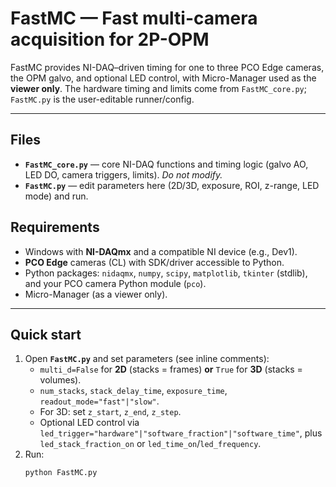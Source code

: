 # FastMC — Fast multi-camera acquisition for 2P-OPM

FastMC provides NI-DAQ–driven timing for one to three PCO Edge cameras, the OPM galvo, and optional LED control, with Micro-Manager used as the **viewer only**. The hardware timing and limits come from `FastMC_core.py`; `FastMC.py` is the user-editable runner/config.

---

## Files
- **`FastMC_core.py`** — core NI-DAQ functions and timing logic (galvo AO, LED DO, camera triggers, limits). _Do not modify._
- **`FastMC.py`** — edit parameters here (2D/3D, exposure, ROI, z-range, LED mode) and run.

## Requirements
- Windows with **NI-DAQmx** and a compatible NI device (e.g., Dev1).
- **PCO Edge** cameras (CL) with SDK/driver accessible to Python.
- Python packages: `nidaqmx`, `numpy`, `scipy`, `matplotlib`, `tkinter` (stdlib), and your PCO camera Python module (`pco`).  
- Micro-Manager (as a viewer only).

---

## Quick start
1. Open **`FastMC.py`** and set parameters (see inline comments):  
   - `multi_d=False` for **2D** (stacks = frames) **or** `True` for **3D** (stacks = volumes).  
   - `num_stacks`, `stack_delay_time`, `exposure_time`, `readout_mode="fast"|"slow"`.  
   - For 3D: set `z_start`, `z_end`, `z_step`.  
   - Optional LED control via `led_trigger="hardware"|"software_fraction"|"software_time"`, plus `led_stack_fraction_on` or `led_time_on`/`led_frequency`.
2. Run:
   ```bash
   python FastMC.py

